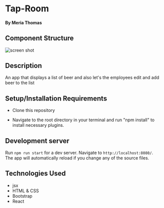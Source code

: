 # Tap-Room

#### By Meria Thomas
## Component Structure

![screen shot](./src/img/Chapture.PNG)

## Description
An app that displays a list of beer and also let's the employees edit and add beer to the list

## Setup/Installation Requirements

- Clone this repository

- Navigate to the root directory in your terminal and run "npm install" to install necessary plugins.

## Development server

Run `npm run start` for a dev server. Navigate to `http://localhost:8080/`. The app will automatically reload if you change any of the source files.

## Technologies Used

- jsx
- HTML & CSS
- Bootstrap
- React